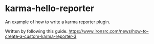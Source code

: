 # karma-hello-reporter
An example of how to write a karma reporter plugin.

Written by following this guide.
https://www.ironsrc.com/news/how-to-create-a-custom-karma-reporter-3
